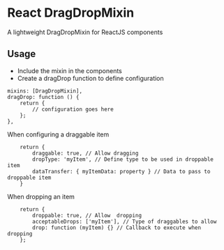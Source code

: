 # React DragDropMixin

A lightweight DragDropMixin for ReactJS components

## Usage

* Include the mixin in the components
* Create a dragDrop function to define configuration
```
mixins: [DragDropMixin],
dragDrop: function () {
    return {
        // configuration goes here
    };
},
```

When configuring a draggable item
```
    return {
        draggable: true, // Allow dragging
        dropType: 'myItem', // Define type to be used in droppable item
        dataTransfer: { myItemData: property } // Data to pass to droppable item
    }
```

When dropping an item
```
    return {
        droppable: true, // Allow  dropping
        acceptableDrops: ['myItem'], // Type of draggables to allow
        drop: function (myItem) {} // Callback to execute when dropping
    };
```
